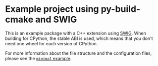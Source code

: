 # Example project using py-build-cmake and SWIG

This is an example package with a C++ extension using
[SWIG](https://github.com/swig/swig). When building for CPython, the stable ABI
is used, which means that you don't need one wheel for each version of CPython.

For more information about the file structure and the configuration files,
please see the [`minimal` example](../minimal).
